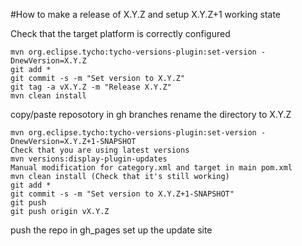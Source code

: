 #How to make a release of X.Y.Z and setup X.Y.Z+1 working state

Check that the target platform is correctly configured

```
mvn org.eclipse.tycho:tycho-versions-plugin:set-version -DnewVersion=X.Y.Z
git add *
git commit -s -m "Set version to X.Y.Z"
git tag -a vX.Y.Z -m "Release X.Y.Z"
mvn clean install
```
copy/paste reposotory in gh branches
rename the directory to X.Y.Z
```
mvn org.eclipse.tycho:tycho-versions-plugin:set-version -DnewVersion=X.Y.Z+1-SNAPSHOT 
Check that you are using latest versions
mvn versions:display-plugin-updates
Manual modification for category.xml and target in main pom.xml
mvn clean install (Check that it's still working)
git add *
git commit -s -m "Set version to X.Y.Z+1-SNAPSHOT"
git push 
git push origin vX.Y.Z
```

push the repo in gh_pages
set up the update site
